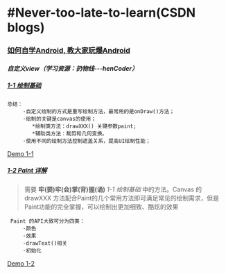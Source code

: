 # #Never-too-late-to-learn(CSDN blogs)
### [如何自学Android, 教大家玩爆Android](https://blog.csdn.net/xiaole0313/article/details/51714223)

#### _自定义view（学习资源：扔物线---henCoder）_
  ##### [1-1 绘制基础](https://hencoder.com/ui-1-1/)

    总结：
         ·自定义绘制的方式是重写绘制方法，最常用的是onDraw()方法；
         ·绘制的关键是canvas的使用；
            *绘制类方法：drawXXX() 关键参数paint;
            *辅助类方法：裁剪和几何变换。
         ·使用不同的绘制方法控制遮盖关系，提高UI绘制性能；
  [Demo 1-1](https://github.com/yztcit/PracticeDraw1)

   ##### [1-2 Paint 详解](https://github.com/yztcit/PracticeDraw2)

>  需要 **牢(要)牢(会)掌(背)握(诵)** _1-1 绘制基础_ 中的方法。Canvas 的 drawXXX 方法配合Paint的几个常用方法即可满足常见的绘制需求，但是Paint功能的完全掌握，可以绘制出更加细致、酷炫的效果

     Paint 的API大致可分为四类：
         ·颜色
         ·效果
         ·drawText()相关
         ·初始化
  [Demo 1-2](https://github.com/yztcit/PracticeDraw2)



